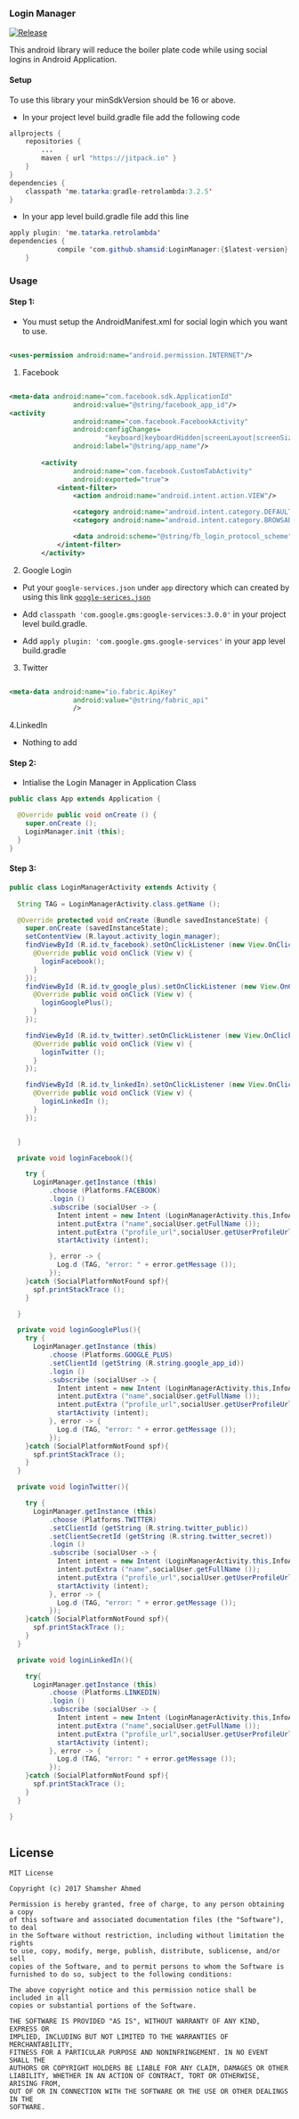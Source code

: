 ### Login Manager
[![Release](https://jitpack.io/v/shamsid/LoginManager.svg)](https://jitpack.io/#shamsid/LoginManager)

This android library will reduce the boiler plate code while using social logins in Android Application.

#### Setup 
To use this library your minSdkVersion should be 16 or above.
- In your project level build.gradle file add the following code

```java
allprojects {
    repositories {
        ...
        maven { url "https://jitpack.io" }
    }
}
dependencies {
    classpath 'me.tatarka:gradle-retrolambda:3.2.5'
}
```

- In your app level build.gradle file add this line
```java
apply plugin: 'me.tatarka.retrolambda'
dependencies {
	        compile 'com.github.shamsid:LoginManager:{$latest-version}'
	}
```
### Usage 

#### Step 1:
- You must setup the AndroidManifest.xml for social login which you want to use.

```xml 

<uses-permission android:name="android.permission.INTERNET"/>
```

1. Facebook

```xml

<meta-data android:name="com.facebook.sdk.ApplicationId"
				android:value="@string/facebook_app_id"/>
<activity
				android:name="com.facebook.FacebookActivity"
				android:configChanges=
						"keyboard|keyboardHidden|screenLayout|screenSize|orientation"
				android:label="@string/app_name"/>
		
		<activity
				android:name="com.facebook.CustomTabActivity"
				android:exported="true">
			<intent-filter>
				<action android:name="android.intent.action.VIEW"/>

				<category android:name="android.intent.category.DEFAULT"/>
				<category android:name="android.intent.category.BROWSABLE"/>

				<data android:scheme="@string/fb_login_protocol_scheme"/>
			</intent-filter>
		</activity>
```

2. Google Login

- Put your `google-services.json` under `app` directory which can created by using this link [`google-serices.json`](https://developers.google.com/mobile/add?platform=android&cntapi=signin&cntapp=Default%20Demo%20App&cntpkg=com.google.samples.quickstart.signin&cnturl=https:%2F%2Fdevelopers.google.com%2Fidentity%2Fsign-in%2Fandroid%2Fstart%3Fconfigured%3Dtrue&cntlbl=Continue%20with%20Try%20Sign-In)

- Add `classpath 'com.google.gms:google-services:3.0.0'` in your project level build.gradle.

- Add `apply plugin: 'com.google.gms.google-services'` in your app level build.gradle

3. Twitter 

```xml 

<meta-data android:name="io.fabric.ApiKey"
				android:value="@string/fabric_api"
				/>
```
4.LinkedIn
- Nothing to add

#### Step 2:
- Intialise the Login Manager in Application Class

```java 
public class App extends Application {

  @Override public void onCreate () {
    super.onCreate ();
    LoginManager.init (this);
  }
}
```
#### Step 3:

```java
public class LoginManagerActivity extends Activity {
 
  String TAG = LoginManagerActivity.class.getName ();

  @Override protected void onCreate (Bundle savedInstanceState) {
    super.onCreate (savedInstanceState);
    setContentView (R.layout.activity_login_manager);
    findViewById (R.id.tv_facebook).setOnClickListener (new View.OnClickListener () {
      @Override public void onClick (View v) {
        loginFacebook();
      }
    });
    findViewById (R.id.tv_google_plus).setOnClickListener (new View.OnClickListener () {
      @Override public void onClick (View v) {
        loginGooglePlus();
      }
    });

    findViewById (R.id.tv_twitter).setOnClickListener (new View.OnClickListener () {
      @Override public void onClick (View v) {
        loginTwitter ();
      }
    });

    findViewById (R.id.tv_linkedIn).setOnClickListener (new View.OnClickListener () {
      @Override public void onClick (View v) {
        loginLinkedIn ();
      }
    });


  }

  private void loginFacebook(){

    try {
      LoginManager.getInstance (this)
          .choose (Platforms.FACEBOOK)
          .login ()
          .subscribe (socialUser -> {
            Intent intent = new Intent (LoginManagerActivity.this,InfoActivity.class);
            intent.putExtra ("name",socialUser.getFullName ());
            intent.putExtra ("profile_url",socialUser.getUserProfileUrl ());
            startActivity (intent);

          }, error -> {
            Log.d (TAG, "error: " + error.getMessage ());
          });
    }catch (SocialPlatformNotFound spf){
      spf.printStackTrace ();
    }

  }

  private void loginGooglePlus(){
    try {
      LoginManager.getInstance (this)
          .choose (Platforms.GOOGLE_PLUS)
          .setClientId (getString (R.string.google_app_id))
          .login ()
          .subscribe (socialUser -> {
            Intent intent = new Intent (LoginManagerActivity.this,InfoActivity.class);
            intent.putExtra ("name",socialUser.getFullName ());
            intent.putExtra ("profile_url",socialUser.getUserProfileUrl ());
            startActivity (intent);
          }, error -> {
            Log.d (TAG, "error: " + error.getMessage ());
          });
    }catch (SocialPlatformNotFound spf){
      spf.printStackTrace ();
    }
  }

  private void loginTwitter(){

    try {
      LoginManager.getInstance (this)
          .choose (Platforms.TWITTER)
          .setClientId (getString (R.string.twitter_public))
          .setClientSecretId (getString (R.string.twitter_secret))
          .login ()
          .subscribe (socialUser -> {
            Intent intent = new Intent (LoginManagerActivity.this,InfoActivity.class);
            intent.putExtra ("name",socialUser.getFullName ());
            intent.putExtra ("profile_url",socialUser.getUserProfileUrl ());
            startActivity (intent);
          }, error -> {
            Log.d (TAG, "error: " + error.getMessage ());
          });
    }catch (SocialPlatformNotFound spf){
      spf.printStackTrace ();
    }
  }

  private void loginLinkedIn(){

    try{
      LoginManager.getInstance (this)
          .choose (Platforms.LINKEDIN)
          .login ()
          .subscribe (socialUser -> {
            Intent intent = new Intent (LoginManagerActivity.this,InfoActivity.class);
            intent.putExtra ("name",socialUser.getFullName ());
            intent.putExtra ("profile_url",socialUser.getUserProfileUrl ());
            startActivity (intent);
          }, error -> {
            Log.d (TAG, "error: " + error.getMessage ());
          });
    }catch (SocialPlatformNotFound spf){
      spf.printStackTrace ();
    }
  }

}
  
```

## License

```
MIT License

Copyright (c) 2017 Shamsher Ahmed

Permission is hereby granted, free of charge, to any person obtaining a copy
of this software and associated documentation files (the "Software"), to deal
in the Software without restriction, including without limitation the rights
to use, copy, modify, merge, publish, distribute, sublicense, and/or sell
copies of the Software, and to permit persons to whom the Software is
furnished to do so, subject to the following conditions:

The above copyright notice and this permission notice shall be included in all
copies or substantial portions of the Software.

THE SOFTWARE IS PROVIDED "AS IS", WITHOUT WARRANTY OF ANY KIND, EXPRESS OR
IMPLIED, INCLUDING BUT NOT LIMITED TO THE WARRANTIES OF MERCHANTABILITY,
FITNESS FOR A PARTICULAR PURPOSE AND NONINFRINGEMENT. IN NO EVENT SHALL THE
AUTHORS OR COPYRIGHT HOLDERS BE LIABLE FOR ANY CLAIM, DAMAGES OR OTHER
LIABILITY, WHETHER IN AN ACTION OF CONTRACT, TORT OR OTHERWISE, ARISING FROM,
OUT OF OR IN CONNECTION WITH THE SOFTWARE OR THE USE OR OTHER DEALINGS IN THE
SOFTWARE.
```
